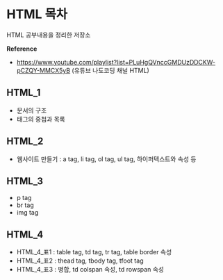 # HTML 목차
HTML 공부내용을 정리한 저장소
  
**Reference**  
- https://www.youtube.com/playlist?list=PLuHgQVnccGMDUzDDCKW-pCZQY-MMCX5yB (유튜브 나도코딩 채널 HTML)

## HTML_1
- 문서의 구조
- 태그의 중첩과 목록

## HTML_2
- 웹사이트 만들기 : a tag, li tag, ol tag, ul tag, 하이퍼텍스트와 속성 등

## HTML_3
- p tag
- br tag
- img tag

## HTML_4
- HTML_4_표1 : table tag, td tag, tr tag, table border 속성
- HTML_4_표2 : thead tag, tbody tag, tfoot tag
- HTML_4_표3 : 병합, td colspan 속성, td rowspan 속성
